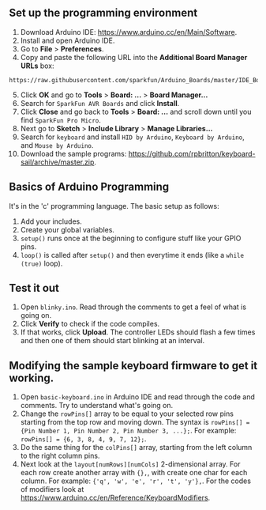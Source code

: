 ## Set up the programming environment
1. Download Arduino IDE: https://www.arduino.cc/en/Main/Software.
2. Install and open Arduino IDE.
3. Go to **File** > **Preferences**.
4. Copy and paste the following URL into the **Additional Board Manager URLs** box:
```
https://raw.githubusercontent.com/sparkfun/Arduino_Boards/master/IDE_Board_Manager/package_sparkfun_index.json
```
5. Click **OK** and go to **Tools** > **Board: ...** > **Board Manager...**
6. Search for `SparkFun AVR Boards` and click **Install**.
7. Click **Close** and go back to **Tools** > **Board: ...** and scroll down until you find `SparkFun Pro Micro`.
8. Next go to **Sketch** > **Include Library** > **Manage Libraries...**
9. Search for `keyboard` and install `HID by Arduino`, `Keyboard by Arduino`, and `Mouse by Arduino`.
10. Download the sample programs: https://github.com/rpbritton/keyboard-sail/archive/master.zip.
## Basics of Arduino Programming   
It's in the 'c' programming language. The basic setup as follows:
1. Add your includes.
2. Create your global variables.
3. `setup()` runs once at the beginning to configure stuff like your GPIO pins.
4. `loop()` is called after `setup()` and then everytime it ends (like a `while (true)` loop).
## Test it out
1. Open `blinky.ino`. Read through the comments to get a feel of what is going on.
2. Click **Verify** to check if the code compiles.
3. If that works, click **Upload**. The controller LEDs should flash a few times and then one of them should start blinking at an interval.
## Modifying the sample keyboard firmware to get it working.
1. Open `basic-keyboard.ino` in Arduino IDE and read through the code and comments. Try to understand what's going on.
2. Change the `rowPins[]` array to be equal to your selected row pins starting from the top row and moving down. The syntax is `rowPins[] = {Pin Number 1, Pin Number 2, Pin Number 3, ...};`. For example: `rowPins[] = {6, 3, 8, 4, 9, 7, 12};`.
3. Do the same thing for the `colPins[]` array, starting from the left column to the right column pins.
4. Next look at the `layout[numRows][numCols]` 2-dimensional array. For each row create another array with `{},`, with create one char for each column. For example: `{'q', 'w', 'e', 'r', 't', 'y'},`. For the codes of modifiers look at https://www.arduino.cc/en/Reference/KeyboardModifiers.